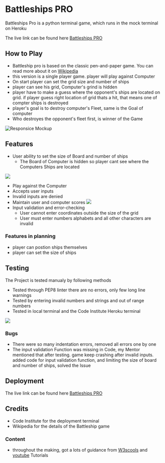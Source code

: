 # Battleships PRO

Battleships Pro is a python terminal game, which runs in the mock terminal on Heroku

The live link can be found here [Battleships PRO]()

## How to Play
- Battleship pro is based on the classic pen-and-paper game. You can read more about it on [Wikipedia](https://en.wikipedia.org/wiki/Battleship_(game))
- this version is a single player game. player will play against Computer
- On start player can set the grid size and number of ships
- player can see his grid, Computer's grind is hidden
- player have to make a guess where the opponent's ships are located on grid. if player guess right location of grid thats a hit, that means one of compter ships is destroyed
- player's goal is to destroy computer's Fleet, same is the Goal of computer
- Who destroyes the opponent's fleet first, is winner of the Game

![Responsice Mockup](assets/images/amiresponsive.png)

## Features
- User ability to set the size of Board and number of ships
  - The Board of Computer is hidden so player cant see where the Computers Ships are located
   
![](assets/images/Screenshot1.png)
- Play against the Computer
- Accepts user inputs 
- Invalid inputs are denied
- Maintain user and computer scores
![](assets/images/Screenshot2.png)
- Input validation and error-checking
  - User cannot enter coordinates outside the size of the grid
  - User must enter numbers alphabets and all other characters are invalid
### Features in planning
  - player can postion ships themselves
  - player can set the size of ships



## Testing 

 The Project is tested manualy by following methods
 - Tested through PEP8 linter there are no errors, only few long line warnings
 - Tested by entering invalid numbers and strings and out of range numbers
 - Tested in local terminal and the Code Institute Heroku terminal

![](assets/images/lighthouse.png)

### Bugs
- There were so many indentation errors, removed all errors one by one
- The input validation Function was missing in Code, my Mentor mentioned that after testing. game keep crashing after invalid inputs. added code for input validation function, and limiting the size of board and number of ships, solved the Issue
  


## Deployment


The live link can be found here [Battleships PRO]()


## Credits 
- Code Institute for the deployment terminal
- Wikipedia for the details of the Battleship game

### Content 

- throughout the making, got a lots of guidance from [W3scools](https://www.w3schools.com/) and [youtube](https://www.youtube.com/) Tutorials 






